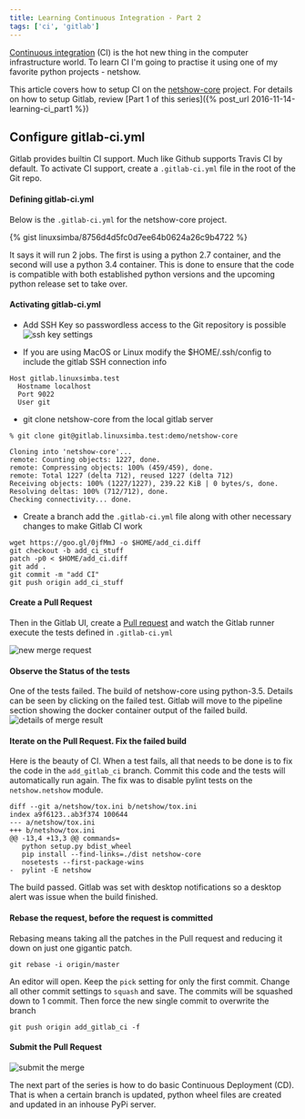 ```yaml
---
title: Learning Continuous Integration - Part 2
tags: ['ci', 'gitlab']
---
```


[Continuous integration](https://en.wikipedia.org/wiki/Continuous_integration) (CI) is the hot new thing in the computer infrastructure world. To learn CI I'm going to practise it using one of my favorite python projects - netshow.

This article covers how to setup CI on the [netshow-core](https://github.com/linuxsimba/netshow-core) project. For details on how to setup Gitlab, review [Part 1 of this series]({% post_url 2016-11-14-learning-ci_part1 %})

## Configure gitlab-ci.yml
Gitlab provides builtin CI support. Much like Github supports Travis CI by default. To activate CI support, create a ``.gitlab-ci.yml`` file in the root of the Git repo.

#### Defining gitlab-ci.yml
Below is the ``.gitlab-ci.yml`` for the netshow-core project.

{% gist linuxsimba/8756d4d5fc0d7ee64b0624a26c9b4722 %}

It says it will run 2 jobs. The first is using a python 2.7 container, and the second will use a python 3.4 container.
This is done to ensure that the code is compatible with both established python versions and the upcoming python
release set to take over.

#### Activating gitlab-ci.yml

* Add SSH Key so passwordless access to the Git repository is possible
![ssh key settings](https://lh3.googleusercontent.com/-xgNuQL0Xu-c/WDWtc6hAvqI/AAAAAAAAMPw/2Qi-1-mBvfUOZDvPGziWo9suFH2YeRkTwCLcB/s0/ssh_key_setting_1.png "ssh_key_setting_1.png")

* If you are using MacOS or Linux modify the $HOME/.ssh/config to include the gitlab SSH connection info

```
Host gitlab.linuxsimba.test
  Hostname localhost
  Port 9022
  User git
```

*  git clone netshow-core from the local gitlab server

```
% git clone git@gitlab.linuxsimba.test:demo/netshow-core     

Cloning into 'netshow-core'...
remote: Counting objects: 1227, done.
remote: Compressing objects: 100% (459/459), done.
remote: Total 1227 (delta 712), reused 1227 (delta 712)
Receiving objects: 100% (1227/1227), 239.22 KiB | 0 bytes/s, done.
Resolving deltas: 100% (712/712), done.
Checking connectivity... done.
```

* Create a branch add the ``.gitlab-ci.yml`` file along with other necessary changes
to make Gitlab CI work

```
wget https://goo.gl/0jfMmJ -o $HOME/add_ci.diff
git checkout -b add_ci_stuff
patch -p0 < $HOME/add_ci.diff
git add .
git commit -m "add CI"
git push origin add_ci_stuff
```

#### Create a Pull Request
Then in the Gitlab UI, create a [Pull request](https://help.github.com/articles/about-pull-requests/) and watch the Gitlab runner execute
the tests defined in ``.gitlab-ci.yml``

![new merge request](https://lh3.googleusercontent.com/5BfSn849d77dSC624sFrOLWq-tPVgPNZplxFEiOodGx_Z1K0FrjzvMdB_E2yNneBMqaikz-x=s0 "new_merge_request.png")

#### Observe the Status of the tests
One of the tests failed. The build of  netshow-core using python-3.5. Details can be seen by
clicking on the failed test. Gitlab will move to the pipeline section showing the docker container output
of the failed build.
![details of merge result](https://lh3.googleusercontent.com/-e1bqHHSUTnE/WDZTgzuSLjI/AAAAAAAAALM/B6GP513jgCMSraIOS9_mckUyGzWt51gpQCLcB/s0/details_of_merge_result.png "details_of_merge_result.png")

#### Iterate on the Pull Request. Fix the failed build
Here is the beauty of CI. When a test fails, all that needs to be done is to fix the code in the ``add_gitlab_ci`` branch. Commit this code and the tests will automatically run again. The fix was to disable pylint tests on the
``netshow.netshow`` module.

```
diff --git a/netshow/tox.ini b/netshow/tox.ini
index a9f6123..ab3f374 100644
--- a/netshow/tox.ini
+++ b/netshow/tox.ini
@@ -13,4 +13,3 @@ commands=
   python setup.py bdist_wheel
   pip install --find-links=./dist netshow-core
   nosetests --first-package-wins
-  pylint -E netshow
```

The build passed. Gitlab was set with desktop notifications so a desktop alert was issue
when the build finished.

#### Rebase the request, before the request is committed

Rebasing means taking all the patches in the Pull request and reducing it down on just one gigantic patch.

```
git rebase -i origin/master
```
An editor will open. Keep the ``pick`` setting for only the first commit. Change all other commit settings to ``squash`` and save. The commits will be squashed down to 1 commit. Then force the new single commit to overwrite the branch

```
git push origin add_gitlab_ci -f
```

#### Submit the Pull Request
![ submit the merge](https://lh3.googleusercontent.com/-iGzg9S10LUI/WDZiii9Vt_I/AAAAAAAAALo/34jlA5_S7_AjXL5SSnnlw6eCbxo5AD1NACLcB/s0/merge_is_allowed.png "merge_is_allowed.png")

The next part of the series is how to do basic Continuous Deployment (CD). That is when a certain branch is updated, python wheel files are created and updated in an inhouse PyPi server.
